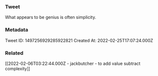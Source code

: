 ### Tweet
What appears to be genius is often simplicity.

### Metadata
Tweet ID: 1497256929285922821
Created At: 2022-02-25T17:07:24.000Z

### Related
[[2022-02-06T03:22:44.000Z - jackbutcher - to add value subtract complexity]]


